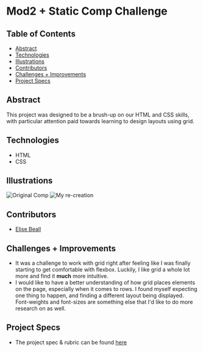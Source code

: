 # Mod2 + Static Comp Challenge

## Table of Contents
  - [Abstract](#abstract)
  - [Technologies](#technologies)
  - [Illustrations](#illustrations)
  - [Contributors](#contributors)
  - [Challenges + Improvements](#challenges-+-Improvements)
  - [Project Specs](#project-specs)

## Abstract
  This project was designed to be a brush-up on our HTML and CSS skills, with particular attention paid towards learning to design layouts using grid.


## Technologies
  - HTML
  - CSS


## Illustrations
![Original Comp](https://frontend.turing.edu/assets/images/static-comp-challenge-2.jpg)
![My re-creation](https://user-images.githubusercontent.com/724355/133193208-b2221ad5-00b4-4dd0-a144-9c29f0d1190c.png)



## Contributors
  - [Elise Beall](http://www.github.com/elisebeall)


## Challenges + Improvements
  - It was a challenge to work with grid right after feeling like I was finally starting to get comfortable with flexbox.  Luckily, I like grid a whole lot more and find it **much** more intuitive.
  - I would like to have a better understanding of how grid places elements on the page, especially when it comes to rows.  I found myself expecting one thing to happen, and finding a different layout being displayed.  Font-weights and font-sizes are something else that I'd like to do more research on as well.


## Project Specs
  - The project spec & rubric can be found [here](https://frontend.turing.edu/projects/module-1/m1-static-comp)
